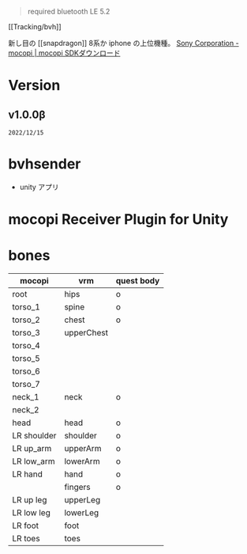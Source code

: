 > required bluetooth LE 5.2

[[Tracking/bvh]]

新し目の [[snapdragon]] 8系か iphone の上位機種。
[Sony Corporation - mocopi | mocopi SDKダウンロード](https://www.sony.net/Products/mocopi-dev/jp/downloads/DownloadInfo.html)

# Version
## v1.0.0β
`2022/12/15`

# bvhsender
- unity アプリ

# mocopi Receiver Plugin for Unity

# bones


|mocopi| vrm | quest body |
|-|-|-|
|root|hips|o|
| torso_1 | spine|o|
| torso_2 | chest|o|
| torso_3 | upperChest|
| torso_4 | |
| torso_5 | |
| torso_6 | |
| torso_7 | |
| neck_1 | neck|o|
| neck_2 | |
| head | head|o|
| LR shoulder | shoulder |o|
| LR up_arm | upperArm |o|
| LR low_arm | lowerArm |o|
| LR hand | hand |o|
|  | fingers |o|
| LR up leg | upperLeg ||
| LR low leg | lowerLeg ||
| LR foot | foot ||
| LR toes | toes ||
